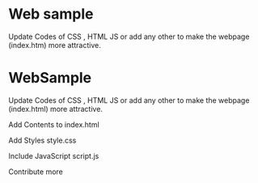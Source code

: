 
# Web sample 
Update Codes of CSS , HTML JS or add any other to make the webpage (index.htm) more attractive. 

# WebSample
Update Codes of CSS , HTML JS or add any other to make the webpage (index.html) more attractive.



Add Contents to
index.html

Add Styles
style.css

Include JavaScript
script.js

Contribute more
